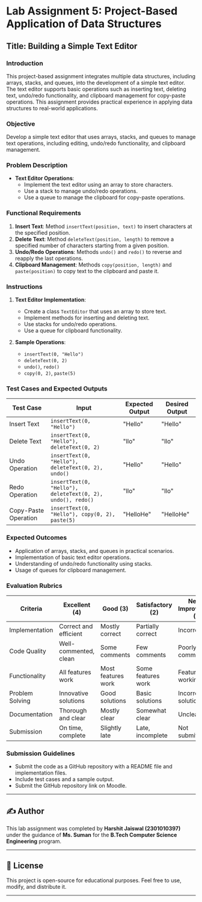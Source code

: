 # Lab Assignment 5: Project-Based Application of Data Structures

## Title: Building a Simple Text Editor

### Introduction
This project-based assignment integrates multiple data structures, including arrays, stacks, and queues, into the development of a simple text editor. The text editor supports basic operations such as inserting text, deleting text, undo/redo functionality, and clipboard management for copy-paste operations. This assignment provides practical experience in applying data structures to real-world applications.

### Objective
Develop a simple text editor that uses arrays, stacks, and queues to manage text operations, including editing, undo/redo functionality, and clipboard management.

### Problem Description
- **Text Editor Operations**:
  - Implement the text editor using an array to store characters.
  - Use a stack to manage undo/redo operations.
  - Use a queue to manage the clipboard for copy-paste operations.

### Functional Requirements
1. **Insert Text**: Method `insertText(position, text)` to insert characters at the specified position.
2. **Delete Text**: Method `deleteText(position, length)` to remove a specified number of characters starting from a given position.
3. **Undo/Redo Operations**: Methods `undo()` and `redo()` to reverse and reapply the last operations.
4. **Clipboard Management**: Methods `copy(position, length)` and `paste(position)` to copy text to the clipboard and paste it.

### Instructions
1. **Text Editor Implementation**:
   - Create a class `TextEditor` that uses an array to store text.
   - Implement methods for inserting and deleting text.
   - Use stacks for undo/redo operations.
   - Use a queue for clipboard functionality.

2. **Sample Operations**:
   - `insertText(0, "Hello")`
   - `deleteText(0, 2)`
   - `undo()`, `redo()`
   - `copy(0, 2)`, `paste(5)`

### Test Cases and Expected Outputs
| Test Case             | Input                                      | Expected Output | Desired Output |
|-----------------------|---------------------------------------------|-----------------|----------------|
| Insert Text           | `insertText(0, "Hello")`                   | "Hello"         | "Hello"        |
| Delete Text           | `insertText(0, "Hello"), deleteText(0, 2)` | "llo"           | "llo"          |
| Undo Operation        | `insertText(0, "Hello"), deleteText(0, 2), undo()` | "Hello" | "Hello" |
| Redo Operation        | `insertText(0, "Hello"), deleteText(0, 2), undo(), redo()` | "llo" | "llo" |
| Copy-Paste Operation  | `insertText(0, "Hello"), copy(0, 2), paste(5)` | "HelloHe" | "HelloHe" |

### Expected Outcomes
- Application of arrays, stacks, and queues in practical scenarios.
- Implementation of basic text editor operations.
- Understanding of undo/redo functionality using stacks.
- Usage of queues for clipboard management.

### Evaluation Rubrics
| Criteria       | Excellent (4) | Good (3) | Satisfactory (2) | Needs Improvement (1) |
|----------------|---------------|----------|-------------------|-----------------------|
| Implementation | Correct and efficient | Mostly correct | Partially correct | Incorrect |
| Code Quality   | Well-commented, clean | Some comments | Few comments | Poorly commented |
| Functionality  | All features work | Most features work | Some features work | Features not working |
| Problem Solving| Innovative solutions | Good solutions | Basic solutions | Incorrect solutions |
| Documentation  | Thorough and clear | Mostly clear | Somewhat clear | Unclear |
| Submission     | On time, complete | Slightly late | Late, incomplete | Not submitted |

### Submission Guidelines
- Submit the code as a GitHub repository with a README file and implementation files.
- Include test cases and a sample output.
- Submit the GitHub repository link on Moodle.

---

## ✍️ Author
This lab assignment was completed by **Harshit Jaiswal (2301010397)** under the guidance of **Ms. Suman** for the **B.Tech Computer Science Engineering** program.

---

## 📜 License
This project is open-source for educational purposes. Feel free to use, modify, and distribute it.

---

